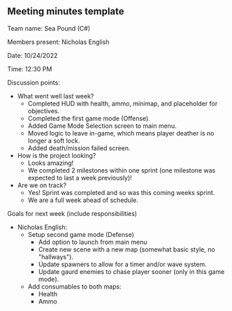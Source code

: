 

## Meeting minutes template

Team name: Sea Pound (C#)

Members present: Nicholas English

Date: 10/24/2022

Time: 12:30 PM

Discussion points: 

* What went well last week?
	* Completed HUD with health, ammo, minimap, and placeholder for objectives.
	* Completed the first game mode (Offense).
	* Added Game Mode Selection screen to main menu.
	* Moved logic to leave in-game, which means player deather is no longer a soft lock.
	* Added death/mission failed screen.
* How is the project looking?
	* Looks amazing!
	* We completed 2 milestones within one sprint (one milestone was expected to last a week previously)!
* Are we on track?
	* Yes! Sprint was completed and so was this coming weeks sprint.
	* We are a full week ahead of schedule.

Goals for next week (include responsibilities)

* Nicholas English:
	* Setup second game mode (Defense)
		* Add option to launch from main menu
		* Create new scene with a new map (somewhat basic style, no "hallways").
		* Update spawners to allow for a timer and/or wave system.
		* Update gaurd enemies to chase player sooner (only in this game mode).
	* Add consumables to both maps:
		* Health
		* Ammo
